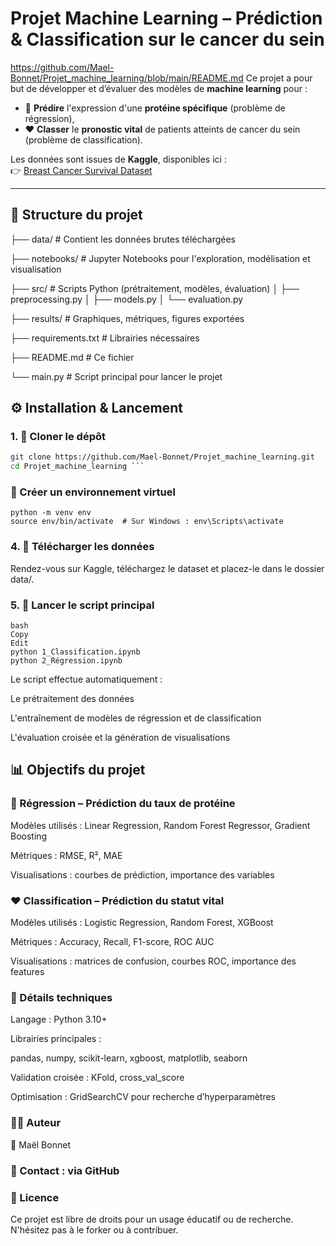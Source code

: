 # Projet Machine Learning – Prédiction & Classification sur le cancer du sein
https://github.com/Mael-Bonnet/Projet_machine_learning/blob/main/README.md
Ce projet a pour but de développer et d’évaluer des modèles de **machine learning** pour :

- 🔬 **Prédire** l'expression d'une **protéine spécifique** (problème de régression),
- ❤️ **Classer** le **pronostic vital** de patients atteints de cancer du sein (problème de classification).

Les données sont issues de **Kaggle**, disponibles ici :  
👉 [Breast Cancer Survival Dataset](https://www.kaggle.com/datasets/kreeshrajani/breast-cancer-survival-dataset?resource=download)

---

## 📁 Structure du projet

├── data/ # Contient les données brutes téléchargées

├── notebooks/ # Jupyter Notebooks pour l'exploration, modélisation et visualisation

├── src/ # Scripts Python (prétraitement, modèles, évaluation)
│ ├── preprocessing.py
│ ├── models.py
│ └── evaluation.py

├── results/ # Graphiques, métriques, figures exportées

├── requirements.txt # Librairies nécessaires

├── README.md # Ce fichier

└── main.py # Script principal pour lancer le projet


## ⚙️ Installation & Lancement

### 1. 🔽 Cloner le dépôt

```bash
git clone https://github.com/Mael-Bonnet/Projet_machine_learning.git
cd Projet_machine_learning ```
 ```
### 🐍 Créer un environnement virtuel
```
python -m venv env
source env/bin/activate  # Sur Windows : env\Scripts\activate
```

### 4. 📂 Télécharger les données
Rendez-vous sur Kaggle, téléchargez le dataset et placez-le dans le dossier data/.

### 5. 🚀 Lancer le script principal
```
bash
Copy
Edit
python 1_Classification.ipynb
python 2_Régression.ipynb
```

Le script effectue automatiquement :

Le prétraitement des données

L'entraînement de modèles de régression et de classification

L'évaluation croisée et la génération de visualisations


## 📊 Objectifs du projet
### 🎯 Régression – Prédiction du taux de protéine
Modèles utilisés : Linear Regression, Random Forest Regressor, Gradient Boosting

Métriques : RMSE, R², MAE

Visualisations : courbes de prédiction, importance des variables

### ❤️ Classification – Prédiction du statut vital
Modèles utilisés : Logistic Regression, Random Forest, XGBoost

Métriques : Accuracy, Recall, F1-score, ROC AUC

Visualisations : matrices de confusion, courbes ROC, importance des features

### 📌 Détails techniques
Langage : Python 3.10+

Librairies principales :

pandas, numpy, scikit-learn, xgboost, matplotlib, seaborn

Validation croisée : KFold, cross_val_score

Optimisation : GridSearchCV pour recherche d’hyperparamètres

### 🙋‍♂️ Auteur
👤 Maël Bonnet
### 📧 Contact : via GitHub

### 📜 Licence
Ce projet est libre de droits pour un usage éducatif ou de recherche. N'hésitez pas à le forker ou à contribuer.
